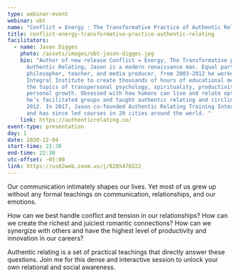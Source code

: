```yaml
---
type: webinar-event
webinar: obt
name: "Conflict = Energy : The Transformative Practice of Authentic Relating"
title: conflict-energy-transformative-practice-authentic-relating
facilitators:
  - name: Jason Digges
    photo: /assets/images/obt-jason-digges.jpg
    bio: "Author of new release Conflict = Energy, The Transformative practice of
      Authentic Relating, Jason is a modern renaissance man. Equal parts artist,
      philosopher, teacher, and media producer, from 2003-2012 he worked for
      Integral Institute to create thousands of hours of educational media on
      the topics of transpersonal psychology, spirituality, productivity, and
      personal growth. Obsessed with how humans can live and relate optimally,
      he’s facilitated groups and taught authentic relating and circling since
      2012. In 2017, Jason co-founded Authentic Relating Training International
      and has since led courses in 20 cities around the world. "
    link: https://authenticrelating.co/
event-type: presentation
day: 1
date: 2020-12-04
start-time: 21:30
end-time: 22:30
utc-offset: −05:00
link: https://us02web.zoom.us/j/8285470222
---
```


Our communication intimately shapes our lives. Yet most of us grew up without any formal teachings on communication, relationships, and our emotions.

How can we best handle conflict and tension in our relationships? How can we create the richest and juiciest romantic connections? How can we synergize with others and have the highest level of productivity and innovation in our careers?

Authentic relating is a set of practical teachings that directly answer these questions. Join me for this dense and interactive session to unlock your own relational and social awareness.
